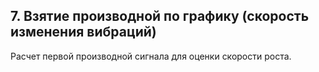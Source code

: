 ## 7. Взятие производной по графику (скорость изменения вибраций)

Расчет первой производной сигнала для оценки скорости роста.

